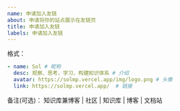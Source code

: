 ```yaml
---
name: 申请加入友链
about: 申请将你的站点展示在友链页
title: 申请加入友链
labels: 申请加入友链
---
```


<!--
请按照模板填写，否则此申请将可能不会被通过并直接关闭。

-->

格式：
```yaml
- name: Sol # 昵称
  desc: 观察、思考、学习、构建知识体系 # 介绍
  avatar: https://solmp.vercel.app/img/logo.png # 头像
  link: https://solmp.vercel.app/  # 链接
```

备注(可选)： 知识库兼博客 | 社区 | 知识库 | 博客 | 文档站
